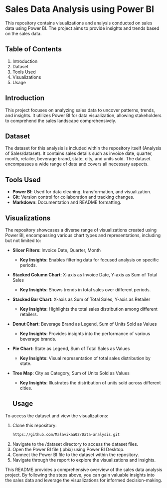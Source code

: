 # Sales Data Analysis using Power BI
This repository contains visualizations and analysis conducted on sales data using Power BI. The project aims to provide insights and trends based on the sales data.

## Table of Contents
1. Introduction
2. Dataset
3. Tools Used
4. Visualizations
5. Usage

## Introduction
This project focuses on analyzing sales data to uncover patterns, trends, and insights. It utilizes Power BI for data visualization, allowing stakeholders to comprehend the sales landscape comprehensively.

## Dataset
The dataset for this analysis is included within the repository itself (Analysis of Sales/dataset). It contains sales details such as invoice date, quarter, month, retailer, beverage brand, state, city, and units sold. The dataset encompasses a wide range of data and covers all necessary aspects.

## Tools Used
- **Power BI**: Used for data cleaning, transformation, and visualization.
- **Git**: Version control for collaboration and tracking changes.
- **Markdown**: Documentation and README formatting.

## Visualizations
The repository showcases a diverse range of visualizations created using Power BI, encompassing various chart types and representations, including but not limited to:

- **Slicer Filters**: Invoice Date, Quarter, Month
  - **Key Insights**: Enables filtering data for focused analysis on specific periods.
- **Stacked Column Chart**: X-axis as Invoice Date, Y-axis as Sum of Total Sales
  - **Key Insights**: Shows trends in total sales over different periods.
- **Stacked Bar Chart**: X-axis as Sum of Total Sales, Y-axis as Retailer
  - **Key Insights**: Highlights the total sales distribution among different retailers.
- **Donut Chart**: Beverage Brand as Legend, Sum of Units Sold as Values
  - **Key Insights**: Provides insights into the performance of various beverage brands.
- **Pie Chart**: State as Legend, Sum of Total Sales as Values
  - **Key Insights**: Visual representation of total sales distribution by state.
- **Tree Map**: City as Category, Sum of Units Sold as Values
  - **Key Insights**: Illustrates the distribution of units sold across different cities.

  ## Usage
To access the dataset and view the visualizations:

1. Clone this repository:
   ```sh
   https://github.com/Malavikaa02/Data-analysis.git
2. Navigate to the /dataset directory to access the dataset files.
3. Open the Power BI file (.pbix) using Power BI Desktop.
4. Connect the Power BI file to the dataset within the repository.
5. Navigate through the report to explore the visualizations and insights.

This README provides a comprehensive overview of the sales data analysis project. By following the steps above, you can gain valuable insights into the sales data and leverage the visualizations for informed decision-making.
